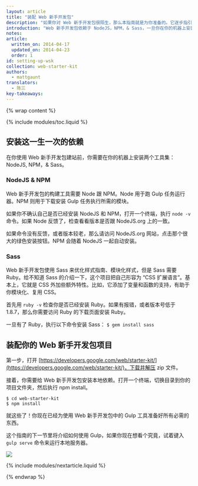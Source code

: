 ```yaml
---
layout: article
title: "装配 Web 新手开发包"
description: "如果你对 Web 新手开发包很陌生，那么本指南就是为你准备的。它逐步指引你怎样开始，然后尽可能快地上手 Web 新手开发包工具。"
introduction: "Web 新手开发包依赖于 NodeJS，NPM，& Sass，一旦你在你的机器上安装好这些，你就万事俱备，只差在你的项目中开始使用 Web 新手开发包。"
notes:
article:
  written_on: 2014-04-17
  updated_on: 2014-04-23
  order: 1
id: setting-up-wsk
collection: web-starter-kit
authors:
  - mattgaunt
translators:
  - 陈三
key-takeaways:
---
```


{% wrap content %}

{% include modules/toc.liquid %}

## 安装这一生一次的依赖

在你使用 Web 新手开发包建站前，你需要在你的机器上安装两个工具集：NodeJS, NPM，& Sass。

### NodeJS & NPM

Web 新手开发包的构建工具需要 Node 跟 NPM。Node 用于跑 Gulp 任务运行器。NPM 则用于下载安装 Gulp 任务执行所需的模块。

如果你不确认自己是否已经安装 NodeJS 和 NPM，打开一个终端，执行 `node -v` 命令。如果 Node 反馈了，检查看看版本是否跟 NodeJS.org 上的一致。

如果命令没有反馈，或者版本较老，那么请访问 NodeJS.org 网站，点击那个很大的绿色安装按钮。NPM 会随着 NodeJS 一起自动安装。

### Sass

Web 新手开发包使用 Sass 来优化样式指南、模块化样式，但是 Sass 需要 Ruby。给不知道 Sass 的介绍一下，这个项目把自己形容为 “CSS 扩展语言”。基本上，它就是 CSS 外加些额外特性。比如，它添加了变量和函数的支持，有助于你模块化、复用 CSS。
 
首先用 `ruby -v` 检查你是否已经安装 Ruby。如果有报错，或者版本号低于 1.8.7，那么你需要访问 Ruby 的下载页面安装 Ruby。

一旦有了 Ruby，执行以下命令安装 Sass：
`$ gem install sass`

## 装配你的 Web 新手开发包项目

第一步，打开 [https://developers.google.com/web/starter-kit/](https://developers.google.com/web/starter-kit/)，下载并解压 zip 文件。

接着，你需要给 Web 新手开发包安装本地依赖。打开一个终端，切换目录到你的项目文件夹，然后执行 npm install。

    $ cd web-starter-kit
    $ npm install

就这些了！你现在已经为使用 Web 新手开发包中的 Gulp 工具准备好所有必需的东西。

这个指南的下一节里将介绍如何使用 Gulp，如果你现在想看个究竟，试着键入 `gulp serve` 命令来运行本地服务器。

<img src="images/wsk-on-pixel-n5.png">

{% include modules/nextarticle.liquid %}

{% endwrap %}

